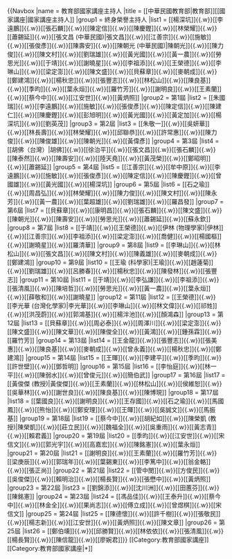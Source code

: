 {{Navbox
|name = 教育部國家講座主持人
|title = [[中華民國教育部|教育部]][[國家講座|國家講座主持人]]
|group1 = 終身榮譽主持人
|list1 = [[楊深坑]]{{.w}}[[李遠鵬]]{{.w}}[[張石麟]]{{.w}}[[陳定信]]{{.w}}[[陳慶鏗]]{{.w}}[[林榮耀]]{{.w}}[[蕭錫延]]{{.w}}[[張文昌 (中華民國)|張文昌]]{{.w}}[[江善宗]]{{.w}}[[施敏]]{{.w}}[[張俊彥]]{{.w}}[[陳壽安]]{{.w}}[[陳朝光 (中華民國)|陳朝光]]{{.w}}[[陳力俊]]{{.w}}[[陳文村]]{{.w}}[[劉瑞雄]]{{.w}}[[黃光國]]{{.w}}[[黃一農]]{{.w}}[[勞思光]]{{.w}}[[于靖]]{{.w}}[[謝曉星]]{{.w}}[[李祖添]]{{.w}}[[王榮德]]{{.w}}[[李琳山]]{{.w}}[[梁定澎]]{{.w}}[[陳文盛]]{{.w}}[[貝蘇章]]{{.w}}[[麥朝成]]{{.w}}[[鄭建鴻]]{{.w}}[[楊秋忠]]{{.w}}[[張豐志]]{{.w}}[[林松山]]{{.w}}[[陳良基]]{{.w}}[[季昀]]{{.w}}[[葉永烜]]{{.w}}[[羅竹芳]]{{.w}}[[謝明良]]{{.w}}[[王素蘭]]{{.w}}[[蔡今中]]{{.w}}[[江安世]]{{.w}}[[黃炳照]]
|group2 = 第1屆
|list2 = [[朱國瑞]]{{.w}}[[李遠鵬]]{{.w}}[[施敏]]{{.w}}[[張俊彥]]{{.w}}[[陳定信]]{{.w}}[[陳建仁]]{{.w}}[[陳慶鏗]]{{.w}}[[彭旭明]]{{.w}}[[黃光國]]{{.w}}[[黃定加]]{{.w}}[[楊深坑]]{{.w}}[[劉英茂]] 
|group3 = 第2屆
|list3 = [[朱敬一]]{{.w}}[[吳妍華]]{{.w}}[[林長壽]]{{.w}}[[林榮耀]]{{.w}}[[邱聯恭]]{{.w}}[[許常惠]]{{.w}}[[陳力俊]]{{.w}}[[陳俊雄]]{{.w}}[[陳朝光]]{{.w}}[[黃偉彥]]
|group4 = 第3屆
|list4 = [[胡佛（台灣）|胡佛]]{{.w}}[[徐治平]]{{.w}}[[張文昌]]{{.w}}[[張石麟]]{{.w}}[[陳泰然]]{{.w}}[[陳壽安]]{{.w}}[[陸天堯]]{{.w}}[[黃茂榮]]{{.w}}[[鄭昭明]]{{.w}}[[蕭錫延]]
|group5 = 第4屆
|list5 = [[江善宗]]{{.w}}[[牟中原]]{{.w}}[[李遠鵬]]{{.w}}[[施敏]]{{.w}}[[張俊彥]]{{.w}}[[陳定信]]{{.w}}[[陳慶鏗]]{{.w}}[[曾國雄]]{{.w}}[[黃光國]]{{.w}}[[楊深坑]] 
|group6 = 第5屆
|list6 = [[石之瑜]]{{.w}}[[周昌弘]]{{.w}}[[林榮耀]]{{.w}}[[陳力俊]]{{.w}}[[陳文村]]{{.w}}[[陳永芳]]{{.w}}[[黃一農]]{{.w}}[[葉超雄]]{{.w}}[[劉瑞雄]]{{.w}}[[羅昌發]]
|group7 = 第6屆
|list7 = [[貝蘇章]]{{.w}}[[康明昌]]{{.w}}[[張石麟]]{{.w}}[[陳文盛]]{{.w}}[[陳朝光]]{{.w}}[[陳壽安]]{{.w}}[[勞思光]]{{.w}}[[蕭錫延]]{{.w}}[[蘇永欽]]
|group8 = 第7屆
|list8 = [[于靖]]{{.w}}[[王榮德]]{{.w}}[[伊林 (物理學家)|伊林]]{{.w}}[[江善宗]]{{.w}}[[李祖添]]{{.w}}[[梁定澎]]{{.w}}[[喬健]]{{.w}}[[楊國樞]]{{.w}}[[謝曉星]]{{.w}}[[羅清華]]
|group9 = 第8屆
|list9 = [[李琳山]]{{.w}}[[林松山]]{{.w}}[[張文昌]]{{.w}}[[陳文村]]{{.w}}[[陳義雄]]{{.w}}[[麥朝成]]{{.w}}[[鄭建鴻]]
|group10 = 第9屆
|list10 = [[王瑜 (科學家)|王瑜]]{{.w}}[[趙蓮菊]]{{.w}}[[劉瑞雄]]{{.w}}[[呂勝春]]{{.w}}[[楊秋忠]]{{.w}}[[陳發林]]{{.w}}[[張豐志]]
|group11 = 第10屆
|list11 = [[于靖]]{{.w}}[[李弘謙]]{{.w}}[[李祖添]]{{.w}}[[張清風]]{{.w}}[[陳培哲]]{{.w}}[[勞思光]]{{.w}}[[黃一農]]{{.w}}[[葉永烜]]{{.w}}[[薛敬和]]{{.w}}[[謝曉星]]
|group12 = 第11屆
|list12 = [[王榮德]]{{.w}}[[李光華 (台灣化學家)|李光華]]{{.w}}[[李琳山]]{{.w}}[[林文偉]]{{.w}}[[祁甡]]{{.w}}[[洪茂蔚]]{{.w}}[[郭鴻基]]{{.w}}[[楊泮池]]{{.w}}[[顏鴻森]]
|group13 = 第12屆
|list13 = [[貝蘇章]]{{.w}}[[周必泰]]{{.w}}[[周澤川]]{{.w}}[[梁定澎]]{{.w}}[[陳文盛]]{{.w}}[[陳文華]]{{.w}}[[陳俊全]]{{.w}}[[黃鴻]]{{.w}}[[鍾孫霖]]{{.w}}[[羅竹芳]]
|group14 = 第13屆
|list14 = [[王金龍]]{{.w}}[[張豐志]]{{.w}}[[張美惠]]{{.w}}[[陳良基]]{{.w}}[[麥朝成]]{{.w}}[[曾永義]]{{.w}}[[楊秋忠]]{{.w}}[[鄭建鴻]]
|group15 = 第14屆
|list15 = [[王暉]]{{.w}}[[李建平]]{{.w}}[[季昀]]{{.w}}[[許世壁]]{{.w}}[[鄧哲明]]
|group16 = 第15屆
|list16 = [[李怡庭]]{{.w}}[[林一平]]{{.w}}[[陳弱水]]{{.w}}[[曾俊元]]{{.w}}[[簡伯武]]
|group17 = 第16屆
|list17 = [[黃俊傑 (教授)|黃俊傑]]{{.w}}[[王素蘭]]{{.w}}[[林松山]]{{.w}}[[侯維恕]]{{.w}}[[吳華林]]{{.w}}[[謝世良]]{{.w}}[[陳良基]]{{.w}}[[陳博現]]
|group18 = 第17屆
|list18 = [[葉國良]]{{.w}}[[謝明良]]{{.w}}[[王存國]]{{.w}}[[石之瑜]]{{.w}}[[馬國鳳]]{{.w}}[[熊怡]]{{.w}}[[鄭安理]]{{.w}}[[王暉]]{{.w}}[[吳誠文]]{{.w}}[[馬振基]]
|group19 = 第18屆
|list19 = [[蔡今中]]{{.w}}[[胡紀如]]{{.w}}[[陳榮凱 (教授)|陳榮凱]]{{.w}}[[莊立民]]{{.w}}[[魏福全]]{{.w}}[[吳重雨]]{{.w}}[[黃志青]]{{.w}}[[賴君義]]
|group20 = 第19屆
|list20 = [[季昀]]{{.w}}[[江安世]]{{.w}}[[宋信文]]{{.w}}[[郭光宇]]{{.w}}[[高嘉宏]]{{.w}}[[陳銘憲]]{{.w}}[[葉永烜]]
|group21 = 第20屆
|list21 = [[謝明良]]{{.w}}[[王素蘭]]{{.w}}[[羅竹芳]]{{.w}}[[梁庚辰]]{{.w}}[[郭瑞年]]{{.w}}[[葉錫東]]{{.w}}[[李篤中]]{{.w}}[[翁金輅]]{{.w}}[[張正尚]]
|group22 = 第21屆
|list22 = [[管中閔]]{{.w}}[[方俊民]]{{.w}}[[吳俊傑]]{{.w}}[[賴明治]]{{.w}}[[楊長賢]]{{.w}}[[張懋中]]{{.w}}[[黃炳照]]
|group23 = 第22屆
|list23 = [[劉錦添]]{{.w}}[[沈川洲]]{{.w}}[[田蕙芬]]{{.w}}[[陳銘憲]]
|group24 = 第23屆
|list24 = [[馮品佳]]{{.w}}[[王泰升]]{{.w}}[[蔡今中]]{{.w}}[[林金全]]{{.w}}[[果尚志]]{{.w}}[[傅立成]]{{.w}}[[曾煜棋]]{{.w}}[[宋信文]]
|group25 = 第24屆
|list25 = [[陳德懷]]{{.w}}[[許千樹]]{{.w}}[[張敬民]]{{.w}}[[楊志新]]{{.w}}[[江安世]]{{.w}}[[黃炳照]]{{.w}}[[陳文章]]
|group26 = 第25屆
|list26 = [[鄭伯壎]]{{.w}}[[邱勝賢]]{{.w}}[[林依依]]{{.w}}[[張清風]]{{.w}}[[楊長賢]]{{.w}}[[陳信龍]]{{.w}}[[廖婉君]]}}
<includeonly>
[[Category:教育部國家講座]]</includeonly><noinclude>[[Category:教育部國家講座|*]]</noinclude>
